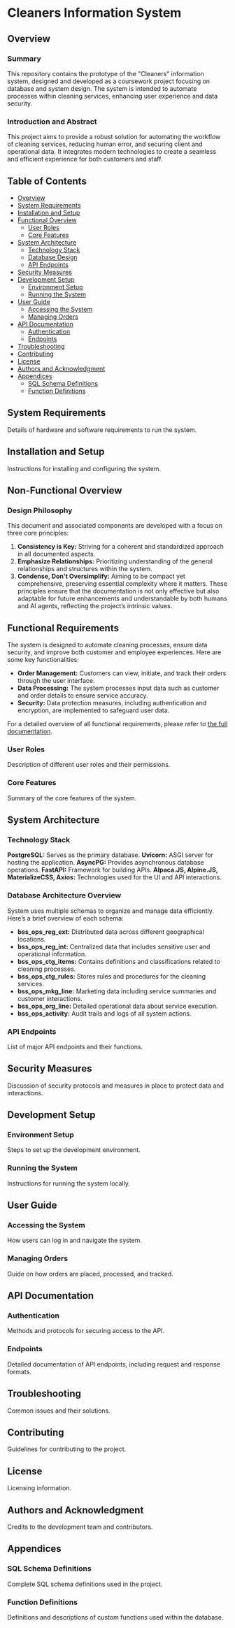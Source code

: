 # Cleaners Information System

## Overview

### Summary
This repository contains the prototype of the "Cleaners" information system, designed and developed as a coursework project focusing on database and system design. The system is intended to automate processes within cleaning services, enhancing user experience and data security.

### Introduction and Abstract
This project aims to provide a robust solution for automating the workflow of cleaning services, reducing human error, and securing client and operational data. It integrates modern technologies to create a seamless and efficient experience for both customers and staff.

## Table of Contents
- [Overview](#overview)
- [System Requirements](#system-requirements)
- [Installation and Setup](#installation-and-setup)
- [Functional Overview](#functional-overview)
  - [User Roles](#user-roles)
  - [Core Features](#core-features)
- [System Architecture](#system-architecture)
  - [Technology Stack](#technology-stack)
  - [Database Design](#database-design)
  - [API Endpoints](#api-endpoints)
- [Security Measures](#security-measures)
- [Development Setup](#development-setup)
  - [Environment Setup](#environment-setup)
  - [Running the System](#running-the-system)
- [User Guide](#user-guide)
  - [Accessing the System](#accessing-the-system)
  - [Managing Orders](#managing-orders)
- [API Documentation](#api-documentation)
  - [Authentication](#authentication)
  - [Endpoints](#endpoints)
- [Troubleshooting](#troubleshooting)
- [Contributing](#contributing)
- [License](#license)
- [Authors and Acknowledgment](#authors-and-acknowledgment)
- [Appendices](#appendices)
  - [SQL Schema Definitions](#sql-schema-definitions)
  - [Function Definitions](#function-definitions)

## System Requirements
Details of hardware and software requirements to run the system.

## Installation and Setup
Instructions for installing and configuring the system.
## Non-Functional Overview
### Design Philosophy
This document and associated components are developed with a focus on three core principles:
1. **Consistency is Key:** Striving for a coherent and standardized approach in all documented aspects.
2. **Emphasize Relationships:** Prioritizing understanding of the general relationships and structures within the system.
3. **Condense, Don't Oversimplify:** Aiming to be compact yet comprehensive, preserving essential complexity where it matters.
These principles ensure that the documentation is not only effective but also adaptable for future enhancements and understandable by both humans and AI agents, reflecting the project’s intrinsic values.

## Functional Requirements

The system is designed to automate cleaning processes, ensure data security, and improve both customer and employee experiences. Here are some key functionalities:

- **Order Management:** Customers can view, initiate, and track their orders through the user interface.
- **Data Processing:** The system processes input data such as customer and order details to ensure service accuracy.
- **Security:** Data protection measures, including authentication and encryption, are implemented to safeguard user data.

For a detailed overview of all functional requirements, please refer to [the full documentation](link-to-document).
### User Roles
Description of different user roles and their permissions.

### Core Features
Summary of the core features of the system.

## System Architecture
### Technology Stack
**PostgreSQL:** Serves as the primary database.
**Uvicorn:** ASGI server for hosting the application.
**AsyncPG:** Provides asynchronous database operations.
**FastAPI:** Framework for building APIs.
**Alpaca.JS, Alpine.JS, MaterializeCSS, Axios:** Technologies used for the UI and API interactions.

### Database Architecture Overview

System uses multiple schemas to organize and manage data efficiently. Here’s a brief overview of each schema:

- **bss_ops_reg_ext:** Distributed data across different geographical locations.
- **bss_ops_reg_int:** Centralized data that includes sensitive user and operational information.
- **bss_ops_ctg_items:** Contains definitions and classifications related to cleaning processes.
- **bss_ops_ctg_rules:** Stores rules and procedures for the cleaning services.
- **bss_ops_mkg_line:** Marketing data including service summaries and customer interactions.
- **bss_ops_org_line:** Detailed operational data about service execution.
- **bss_ops_activity:** Audit trails and logs of all system actions.


### API Endpoints
List of major API endpoints and their functions.

## Security Measures
Discussion of security protocols and measures in place to protect data and interactions.

## Development Setup
### Environment Setup
Steps to set up the development environment.

### Running the System
Instructions for running the system locally.

## User Guide
### Accessing the System
How users can log in and navigate the system.

### Managing Orders
Guide on how orders are placed, processed, and tracked.

## API Documentation
### Authentication
Methods and protocols for securing access to the API.

### Endpoints
Detailed documentation of API endpoints, including request and response formats.

## Troubleshooting
Common issues and their solutions.

## Contributing
Guidelines for contributing to the project.

## License
Licensing information.

## Authors and Acknowledgment
Credits to the development team and contributors.

## Appendices
### SQL Schema Definitions
Complete SQL schema definitions used in the project.

### Function Definitions
Definitions and descriptions of custom functions used within the database.
